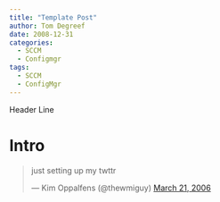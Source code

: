 ```yaml
---
title: "Template Post"
author: Tom Degreef
date: 2008-12-31
categories:
  - SCCM
  - Configmgr
tags:
  - SCCM
  - ConfigMgr
---
```


Header Line

# Intro #

<blockquote class="twitter-tweet" data-lang="en">
  <p lang="en" dir="ltr">just setting up my twttr</p>&mdash; Kim Oppalfens (@thewmiguy) <a href="https://twitter.com/jack/status/20">March 21, 2006</a>
</blockquote>


